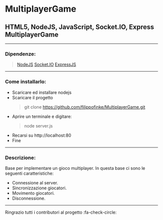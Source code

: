 # MultiplayerGame
## HTML5, NodeJS, JavaScript, Socket.IO, Express MultiplayerGame

------------

### Dipendenze:
> [NodeJS](https://nodejs.org/)
> [Socket.IO](https://socket.io/)
> [ExpressJS](http://expressjs.com/)

------------


### Come installarlo:
* Scaricare ed installare nodejs
* Scaricare il progetto
	> git clone https://github.com/filippofinke/MultiplayerGame.git
* Aprire un terminale e digitare:
	> node server.js
* Recarsi su http://localhost:80
* Fine

------------


### Descrizione:
Base per implementare un gioco multiplayer.
In questa base ci sono le seguenti caratteristiche:
* Connessione al server.
* Sincronizzazione giocatori.
* Movimento giocatori.
* Disconnessione.

------------


Ringrazio tutti i contributori al progetto :fa-check-circle: